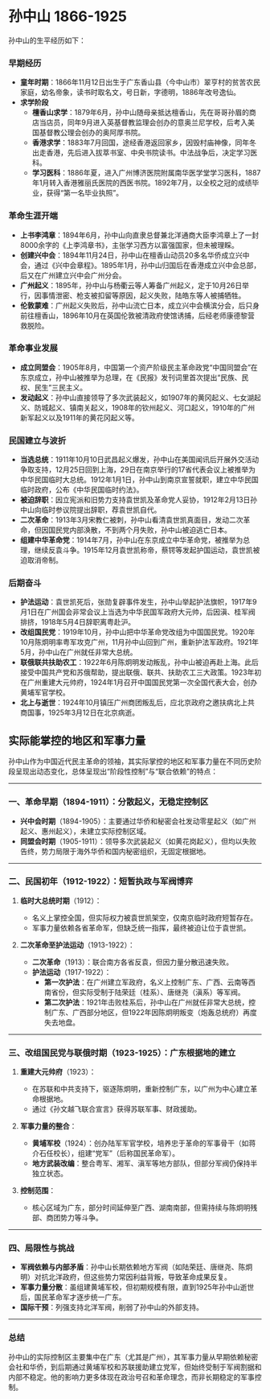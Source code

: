 # 孙中山 1866-1925

孙中山的生平经历如下：

### 早期经历
- **童年时期**：1866年11月12日出生于广东香山县（今中山市）翠亨村的贫苦农民家庭，幼名帝象，读书时取名文，号日新，字德明，1886年改号逸仙。
- **求学阶段**
    - **檀香山求学**：1879年6月，孙中山随母亲抵达檀香山，先在哥哥孙眉的商店当店员，同年9月进入英基督教监理会创办的意奥兰尼学校，后考入美国基督教公理会创办的奥阿厚书院。
    - **香港求学**：1883年7月回国，途经香港返回家乡，因毁村庙神像，同年冬出走香港，先后进入拔萃书室、中央书院读书。中法战争后，决定学习医科。
    - **学习医科**：1886年夏，进入广州博济医院附属南华医学堂学习医科，1887年1月转入香港雅丽氏医院的西医书院。1892年7月，以全校之冠的成绩毕业，获得“第一名毕业执照”。

### 革命生涯开端
- **上书李鸿章**：1894年6月，孙中山向直隶总督兼北洋通商大臣李鸿章上了一封8000余字的《上李鸿章书》，主张学习西方以富强国家，但未被理睬。
- **创建兴中会**：1894年11月24日，孙中山在檀香山动员20多名华侨成立兴中会，通过《兴中会章程》。1895年1月，孙中山归国后在香港成立兴中会总部，后又在广州建立兴中会广州分会。
- **广州起义**：1895年，孙中山与杨衢云等人筹备广州起义，定于10月26日举行，因事情泄密、枪支被扣留等原因，起义失败，陆皓东等人被捕牺牲。
- **伦敦蒙难**：广州起义失败后，孙中山流亡日本，成立兴中会横滨分会，后只身前往檀香山，1896年10月在英国伦敦被清政府使馆诱捕，后经老师康德黎营救脱险。

### 革命事业发展
- **成立同盟会**：1905年8月，中国第一个资产阶级民主革命政党“中国同盟会”在东京成立，孙中山被推举为总理，在《民报》发刊词里首次提出“民族、民权、民生”三民主义。
- **发动起义**：孙中山直接领导了多次武装起义，如1907年的黄冈起义、七女湖起义、防城起义、镇南关起义，1908年的钦州起义、河口起义，1910年的广州新军起义以及1911年的黄花冈起义等。

### 民国建立与波折
- **当选总统**：1911年10月10日武昌起义爆发，孙中山在美国闻讯后开展外交活动争取支持，12月25日回到上海，29日在南京举行的17省代表会议上被推举为中华民国临时大总统。1912年1月1日，孙中山到南京宣誓就职，建立中华民国临时政府，公布《中华民国临时约法》。
- **被迫辞职**：因立宪派和旧势力支持袁世凯及革命党人妥协，1912年2月13日孙中山向临时参议院提出辞职，荐袁世凯自代。
- **二次革命**：1913年3月宋教仁被刺，孙中山看清袁世凯真面目，发动二次革命，但因国民党内部涣散，不到两个月失败，孙中山被迫逃亡日本。
- **组建中华革命党**：1914年7月，孙中山在东京成立中华革命党，被推举为总理，继续反袁斗争。1915年12月袁世凯称帝，蔡锷等发起护国运动，袁世凯被迫取消帝制。

### 后期奋斗
- **护法运动**：袁世凯死后，张勋复辟事件发生，孙中山举起护法旗帜，1917年9月1日在广州国会非常会议上当选为中华民国军政府大元帅，后因滇、桂军阀排挤，1918年5月4日辞职离粤赴沪。
- **改组国民党**：1919年10月，孙中山把中华革命党改组为中国国民党。1920年10月陈炯明率粤军攻克广州，11月孙中山回到广州，重新护法军政府。1921年5月，孙中山在广州就任非常大总统。
- **联俄联共扶助农工**：1922年6月陈炯明发动叛乱，孙中山被迫再赴上海。此后接受中国共产党和苏俄帮助，提出联俄、联共、扶助农工三大政策。1923年初在广州重建大元帅府，1924年1月召开中国国民党第一次全国代表大会，创办黄埔军官学校。
- **北上与逝世**：1924年10月镇压广州商团叛乱后，应北京政府之邀扶病北上共商国事，1925年3月12日在北京病逝。


##  实际能掌控的地区和军事力量


孙中山作为中国近代民主革命的领袖，其实际掌控的地区和军事力量在不同历史阶段呈现出动态变化，总体呈现出“阶段性控制”与“联合依赖”的特点：

---

### **一、革命早期（1894-1911）：分散起义，无稳定控制区**
- **兴中会时期**（1894-1905）：主要通过华侨和秘密会社发动零星起义（如广州起义、惠州起义），未建立实际控制区域。
- **同盟会时期**（1905-1911）：领导多次武装起义（如黄花岗起义），但均以失败告终，势力局限于海外华侨和国内秘密组织，无固定根据地。

---

### **二、民国初年（1912-1922）：短暂执政与军阀博弈**
1. **临时大总统时期**（1912）：  
   - 名义上掌控全国，但实际权力被袁世凯架空，仅南京临时政府短暂存在。
   - 军事力量依赖各省革命军，但缺乏统一指挥，最终被迫让位于袁世凯。

2. **二次革命至护法运动**（1913-1922）：  
   - **二次革命**（1913）：联合南方各省反袁，但因力量分散迅速失败。  
   - **护法运动**（1917-1922）：  
     - **第一次护法**：在广州建立军政府，名义上控制广东、广西、云南等西南省份，但实际受制于陆荣廷（桂系）、唐继尧（滇系）等军阀。  
     - **第二次护法**：1921年击败桂系后，孙中山在广州就任非常大总统，控制广东、广西部分地区，但1922年因陈炯明叛变（炮轰总统府）再度失去地盘。

---

### **三、改组国民党与联俄时期（1923-1925）：广东根据地的建立**
1. **重建大元帅府**（1923）：  
   - 在苏联和中共支持下，驱逐陈炯明，重新控制广东，以广州为中心建立革命根据地。  
   - 通过《孙文越飞联合宣言》获得苏联军事、财政援助。

2. **军事力量的整合**：  
   - **黄埔军校**（1924）：创办陆军军官学校，培养忠于革命的军事骨干（如蒋介石任校长），组建“党军”（后称国民革命军）。  
   - **地方武装改编**：整合粤军、湘军、滇军等地方部队，但部分军阀仍保持半独立状态。

3. **控制范围**：  
   - 核心区域为广东，部分时间延伸至广西、湖南南部，但需持续与陈炯明残部、商团势力等斗争。

---

### **四、局限性与挑战**
- **军阀依赖与内部矛盾**：孙中山长期依赖地方军阀（如陆荣廷、唐继尧、陈炯明）对抗北洋政府，但这些势力常因利益背叛，导致革命成果反复。  
- **军事力量分散**：虽组建黄埔军校，但初期规模有限，直到1925年孙中山逝世后，国民革命军才逐步统一广东。  
- **国际干预**：列强支持北洋军阀，削弱了孙中山的外部支持。

---

### **总结**
孙中山的实际控制区主要集中在广东（尤其是广州），其军事力量从早期依赖秘密会社和华侨，到后期通过黄埔军校和苏联援助建立党军，但始终受制于军阀割据和内部不稳定。他的影响力更多体现在政治号召和革命理念，而非长期稳定的军事控制。
